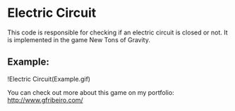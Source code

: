 # Electric Circuit

This code is responsible for checking if an electric circuit is closed or not. It is implemented in the game New Tons of Gravity.

## Example:
!Electric Circuit(Example.gif)

You can check out more about this game on my portfolio:
http://www.gfribeiro.com/